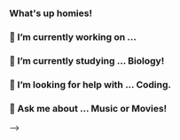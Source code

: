 ### What's up homies! 
### 🔭 I’m currently working on ...
### 🌱 I’m currently studying ... Biology!
### 🤔 I’m looking for help with ... Coding.
### 💬 Ask me about ... Music or Movies!
-->
